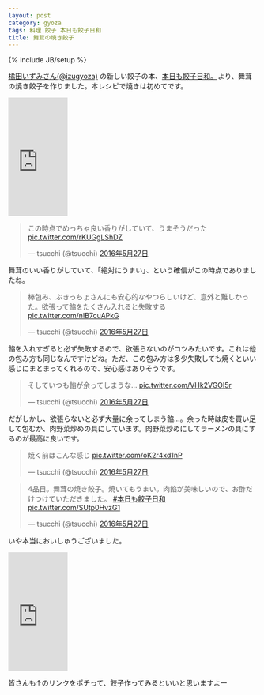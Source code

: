 ```yaml
---
layout: post
category: gyoza
tags: 料理 餃子 本日も餃子日和
title: 舞茸の焼き餃子
---
```

{% include JB/setup %}

[橘田いずみさん(@izugyoza)](https://twitter.com/izugyoza) の新しい餃子の本、<a  href="http://www.amazon.co.jp/gp/product/439114834X/ref=as_li_qf_sp_asin_tl?ie=UTF8&camp=247&creative=1211&creativeASIN=439114834X&linkCode=as2&tag=tsucchisblog-22">本日も餃子日和。</a><img src="http://ir-jp.amazon-adsystem.com/e/ir?t=tsucchisblog-22&l=as2&o=9&a=439114834X" width="1" height="1" border="0" alt="" style="border:none !important; margin:0px !important;" />より、舞茸の焼き餃子を作りました。本レシピで焼きは初めてです。

<iframe src="http://rcm-fe.amazon-adsystem.com/e/cm?t=tsucchisblog-22&o=9&p=8&l=as1&asins=439114834X&ref=qf_sp_asin_til&fc1=000000&IS2=1&lt1=_blank&m=amazon&lc1=0000FF&bc1=000000&bg1=FFFFFF&f=ifr" style="width:120px;height:240px;" scrolling="no" marginwidth="0" marginheight="0" frameborder="0"></iframe>


<blockquote class="twitter-tweet" data-lang="ja"><p lang="ja" dir="ltr">この時点でめっちゃ良い香りがしていて、うまそうだった <a href="https://t.co/rKUGgLShDZ">pic.twitter.com/rKUGgLShDZ</a></p>&mdash; tsucchi (@tsucchi) <a href="https://twitter.com/tsucchi/status/736188013558960128">2016年5月27日</a></blockquote>
<script async src="//platform.twitter.com/widgets.js" charset="utf-8"></script>

舞茸のいい香りがしていて、「絶対にうまい」、という確信がこの時点でありましたね。

<blockquote class="twitter-tweet" data-lang="ja"><p lang="ja" dir="ltr">棒包み、ぶきっちょさんにも安心的なやつらしいけど、意外と難しかった。欲張って餡をたくさん入れると失敗する <a href="https://t.co/nIB7cuAPkG">pic.twitter.com/nIB7cuAPkG</a></p>&mdash; tsucchi (@tsucchi) <a href="https://twitter.com/tsucchi/status/736188279033208832">2016年5月27日</a></blockquote>
<script async src="//platform.twitter.com/widgets.js" charset="utf-8"></script>

餡を入れすぎると必ず失敗するので、欲張らないのがコツみたいです。これは他の包み方も同じなんですけどね。ただ、この包み方は多少失敗しても焼くといい感じにまとまってくれるので、安心感はありそうです。

<blockquote class="twitter-tweet" data-lang="ja"><p lang="ja" dir="ltr">そしていつも餡が余ってしまうな... <a href="https://t.co/VHk2VGOI5r">pic.twitter.com/VHk2VGOI5r</a></p>&mdash; tsucchi (@tsucchi) <a href="https://twitter.com/tsucchi/status/736188471040081922">2016年5月27日</a></blockquote>
<script async src="//platform.twitter.com/widgets.js" charset="utf-8"></script>

だがしかし、欲張らないと必ず大量に余ってしまう餡...。余った時は皮を買い足して包むか、肉野菜炒めの具にしています。肉野菜炒めにしてラーメンの具にするのが最高に良いです。

<blockquote class="twitter-tweet" data-lang="ja"><p lang="ja" dir="ltr">焼く前はこんな感じ <a href="https://t.co/oK2r4xd1nP">pic.twitter.com/oK2r4xd1nP</a></p>&mdash; tsucchi (@tsucchi) <a href="https://twitter.com/tsucchi/status/736188566267535360">2016年5月27日</a></blockquote>
<script async src="//platform.twitter.com/widgets.js" charset="utf-8"></script>

<blockquote class="twitter-tweet" data-lang="ja"><p lang="ja" dir="ltr">4品目。舞茸の焼き餃子。焼いてもうまい。肉餡が美味しいので、お酢だけつけていただきました。 <a href="https://twitter.com/hashtag/%E6%9C%AC%E6%97%A5%E3%82%82%E9%A4%83%E5%AD%90%E6%97%A5%E5%92%8C?src=hash">#本日も餃子日和</a> <a href="https://t.co/SUtp0HvzG1">pic.twitter.com/SUtp0HvzG1</a></p>&mdash; tsucchi (@tsucchi) <a href="https://twitter.com/tsucchi/status/736187824903311361">2016年5月27日</a></blockquote>
<script async src="//platform.twitter.com/widgets.js" charset="utf-8"></script>

いや本当においしゅうございました。

<iframe src="http://rcm-fe.amazon-adsystem.com/e/cm?t=tsucchisblog-22&o=9&p=8&l=as1&asins=439114834X&ref=qf_sp_asin_til&fc1=000000&IS2=1&lt1=_blank&m=amazon&lc1=0000FF&bc1=000000&bg1=FFFFFF&f=ifr" style="width:120px;height:240px;" scrolling="no" marginwidth="0" marginheight="0" frameborder="0"></iframe>

皆さんも↑のリンクをポチって、餃子作ってみるといいと思いますよー
